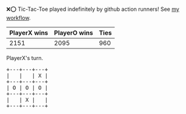:x::o: Tic-Tac-Toe played indefinitely by github action runners! See [my workflow](.github/workflows/play.yaml).

|PlayerX wins|PlayerO wins|Ties|
|-|-|-|
|2151|2095|960|

PlayerX's turn.

<pre>
+---+---+---+
|   |   | X |
+---+---+---+
| O | O | O |
+---+---+---+
|   | X |   |
+---+---+---+
</pre>